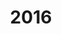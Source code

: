 ---
title: "2016"
collection: publications
permalink: /publication/2010-10-01-paper
excerpt: "<br/><img src='/images/2016-2.png' alt='www' width='350' height='250' style='float:left'>"
paperurl: 'https://onlinelibrary.wiley.com/doi/10.1111/cgf.12811'
citation: 'Weiming Wang, Cedric Zanni and Leif Kobbelt. (2016). &quot;Improved Surface Quality in 3D Printing by Optimizing the Printing Direction.&quot; <i>Computer Graphics Forum (Proc. Eurographics 2016)</i>. 2016 35(2), 59-70. CCF: B.'
---